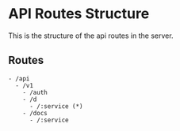 # API Routes Structure

This is the structure of the api routes in the server.

## Routes

```
- /api
  - /v1
    - /auth
    - /d
      - /:service (*)
    - /docs
      - /:service
```
